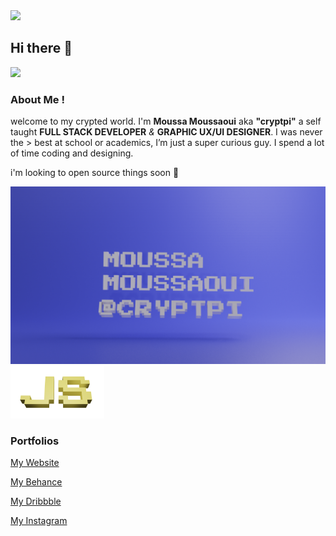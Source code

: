 <img src="https://media.giphy.com/media/ZVik7pBtu9dNS/giphy.gif" width="400">

## Hi there 👋

<img src="https://viewscounter2.herokuapp.com/"/>

### About Me !
welcome to my crypted world. I'm **Moussa Moussaoui** aka **"cryptpi"** a self taught **FULL STACK DEVELOPER** *&* **GRAPHIC UX/UI DESIGNER**. I was never the > best at school or academics, I’m just a super curious guy. I spend a lot of time coding and designing.

i'm looking to open source things soon 👾

<img src="./images/cover.png" width="">

<img src="./images/js.png" width="150">

### Portfolios


[My Website](https://www.cryptpi.com/)

[My Behance](https://www.behance.net/cryptpi)

[My Dribbble](https://www.dribbble.com/cryptpi)

[My Instagram](https://www.instagram.com/cryptpi)
